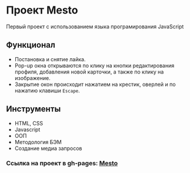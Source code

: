 # Проект Mesto

Первый проект с использованием языка програмирования JavaScript

##  Функционал

- Постановка и снятие лайка.
- Pop-up окна открываются по клику на кнопки редактирования профиля, добавления новой карточки, а также по клику на изображение.
- Закрытие окон происходит нажатием на крестик, оверлей и по нажатию клавиши `Escape`.

##  Инструменты

- HTML, CSS
- Javascript
- ООП
- Методология БЭМ
- Создание медиа запросов


### Ссылка на проект в gh-pages: **[Mesto](https://glebzhdanov.github.io/mesto/)**


